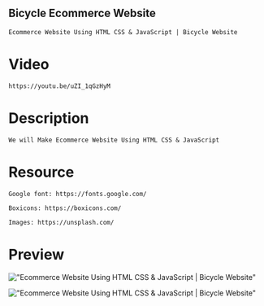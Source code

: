 ## Bicycle Ecommerce   Website

    Ecommerce Website Using HTML CSS & JavaScript | Bicycle Website

# Video

    https://youtu.be/uZI_1qGzHyM

# Description

    We will Make Ecommerce Website Using HTML CSS & JavaScript

# Resource

    Google font: https://fonts.google.com/

    Boxicons: https://boxicons.com/

    Images: https://unsplash.com/

# Preview

!["Ecommerce Website Using HTML CSS & JavaScript | Bicycle Website"](https://user-images.githubusercontent.com/67447840/123276611-836bee80-d52f-11eb-92c6-a09a7aa23927.png "Ecommerce Website Using HTML CSS & JavaScript | Bicycle Website")

!["Ecommerce Website Using HTML CSS & JavaScript | Bicycle Website"](https://user-images.githubusercontent.com/67447840/123276709-9e3e6300-d52f-11eb-8e23-76d49c0017f0.png "Ecommerce Website Using HTML CSS & JavaScript | Bicycle Website")
